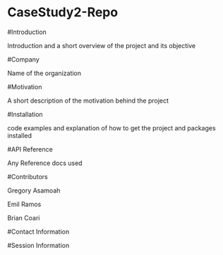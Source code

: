 # CaseStudy2-Repo

#Introduction

Introduction and a short overview of the project and its objective


#Company

Name  of the organization




#Motivation

A short description of the motivation behind the project



#Installation

code examples and explanation of how to get the project and packages installed


#API Reference

Any Reference docs used


#Contributors

Gregory Asamoah

Emil Ramos

Brian Coari

#Contact Information


#Session Information


